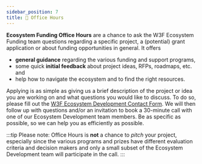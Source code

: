 ```yaml
---
sidebar_position: 7
title: 💼 Office Hours
---
```


**Ecosystem Funding Office Hours** are a chance to ask the W3F Ecosystem Funding team questions regarding a specific project, a (potential) grant application or about funding opportunities in general. It offers

- **general guidance** regarding the various funding and support programs,
- some quick **initial feedback** about project ideas, RFPs, roadmaps, etc. and
- help how to navigate the ecosystem and to find the right resources.

Applying is as simple as giving us a brief description of the project or idea you are working on and what questions you would like to discuss. To do so, please fill out the [W3F Ecosystem Development Contact Form](https://forms.gle/APhGNd1BCMVZJCNR6). We will then follow up with questions and/or an invitation to book a 30-minute call with one of our Ecosystem Development team members. Be as specific as possible, so we can help you as efficiently as possible. 

:::tip
Please note: Office Hours is **not** a chance to _pitch_ your project, especially since the various programs and prizes have different evaluation criteria and decision makers and only a small subset of the Ecosystem Development team will participate in the call. 
:::
